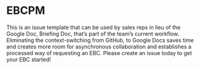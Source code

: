 # EBCPM

This is an issue template that can be used by sales reps in lieu of the Google Doc, Briefing Doc, that’s part of the team’s current workflow. Eliminating the context-switching from GitHub, to Google Docs saves time and creates more room for asynchronous collaboration and establishes a processed way of requesting an EBC. Please create an issue today to get your EBC started!
